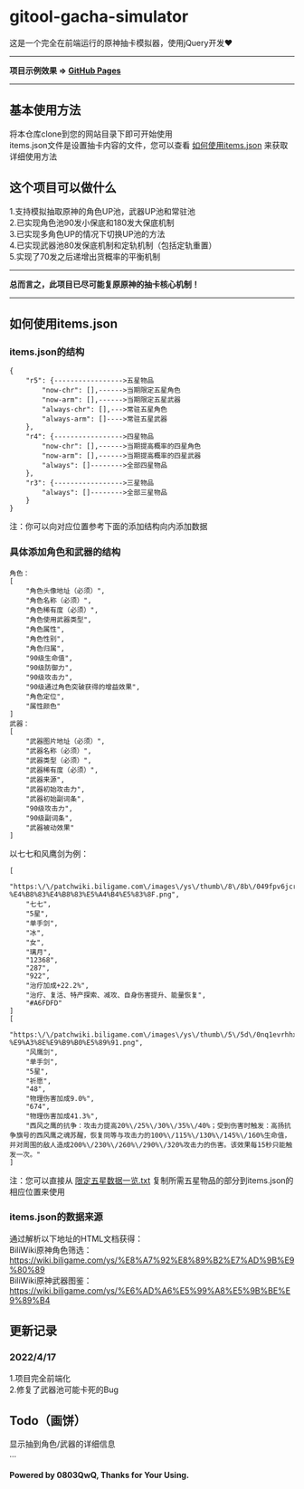 # gitool-gacha-simulator
这是一个完全在前端运行的原神抽卡模拟器，使用jQuery开发❤️<hr>
**项目示例效果 => [GitHub Pages](https://0803qwq.github.io/gitool-gacha-simulator/)**<hr>
## 基本使用方法
将本仓库clone到您的网站目录下即可开始使用<br>
items.json文件是设置抽卡内容的文件，您可以查看 [如何使用items.json](#如何使用itemsjson) 来获取详细使用方法
## 这个项目可以做什么
1.支持模拟抽取原神的角色UP池，武器UP池和常驻池<br>
2.已实现角色池90发小保底和180发大保底机制<br>
3.已实现多角色UP的情况下切换UP池的方法<br>
4.已实现武器池80发保底机制和定轨机制（包括定轨重置）<br>
5.实现了70发之后递增出货概率的平衡机制<hr>
**总而言之，此项目已尽可能复原原神的抽卡核心机制！**<hr>
## 如何使用items.json
### items.json的结构
```
{
    "r5": {----------------->五星物品
        "now-chr": [],------>当期限定五星角色
        "now-arm": [],------>当期限定五星武器
        "always-chr": [],--->常驻五星角色
        "always-arm": []---->常驻五星武器
    },
    "r4": {----------------->四星物品
        "now-chr": [],------>当期提高概率的四星角色
        "now-arm": [],------>当期提高概率的四星武器
        "always": []-------->全部四星物品
    },
    "r3": {----------------->三星物品
        "always": []-------->全部三星物品
    }
}
```
注：你可以向对应位置参考下面的添加结构向内添加数据
### 具体添加角色和武器的结构
```
角色：
[
    "角色头像地址（必须）",
    "角色名称（必须）",
    "角色稀有度（必须）",
    "角色使用武器类型",
    "角色属性",
    "角色性别",
    "角色归属",
    "90级生命值",
    "90级防御力",
    "90级攻击力",
    "90级通过角色突破获得的增益效果",
    "角色定位",
    "属性颜色"
]
武器：
[
    "武器图片地址（必须）",
    "武器名称（必须）",
    "武器类型（必须）",
    "武器稀有度（必须）",
    "武器来源",
    "武器初始攻击力",
    "武器初始副词条",
    "90级攻击力",
    "90级副词条",
    "武器被动效果"
]
```
以七七和风鹰剑为例：
```
[
    "https:\/\/patchwiki.biligame.com\/images\/ys\/thumb\/8\/8b\/049fpv6jcr66mln0nmbbfgigfrkgrzo.png\/60px-%E4%B8%83%E4%B8%83%E5%A4%B4%E5%83%8F.png",
    "七七",
    "5星",
    "单手剑",
    "冰",
    "女",
    "璃月",
    "12368",
    "287",
    "922",
    "治疗加成+22.2%",
    "治疗、复活、特产探索、减攻、自身伤害提升、能量恢复",
    "#A6FDFD"
]
[
    "https:\/\/patchwiki.biligame.com\/images\/ys\/thumb\/5\/5d\/0nq1evrhhxelybr3mogpxoouc4s6b98.png\/150px-%E9%A3%8E%E9%B9%B0%E5%89%91.png",
    "风鹰剑",
    "单手剑",
    "5星",
    "祈愿",
    "48",
    "物理伤害加成9.0%",
    "674",
    "物理伤害加成41.3%",
    "西风之鹰的抗争：攻击力提高20%\/25%\/30%\/35%\/40%；受到伤害时触发：高扬抗争旗号的西风鹰之魂苏醒，恢复同等与攻击力的100%\/115%\/130%\/145%\/160%生命值，并对周围的敌人造成200%\/230%\/260%\/290%\/320%攻击力的伤害。该效果每15秒只能触发一次。"
]
```
注：您可以直接从 [限定五星数据一览.txt](https://github.com/0803QwQ/gitool-gacha-simulator/blob/main/限定五星数据一览.txt) 复制所需五星物品的部分到items.json的相应位置来使用
### items.json的数据来源
通过解析以下地址的HTML文档获得：<br>
BiliWiki原神角色筛选：https://wiki.biligame.com/ys/%E8%A7%92%E8%89%B2%E7%AD%9B%E9%80%89<br>
BiliWiki原神武器图鉴：https://wiki.biligame.com/ys/%E6%AD%A6%E5%99%A8%E5%9B%BE%E9%89%B4
## 更新记录
### 2022/4/17
1.项目完全前端化<br>
2.修复了武器池可能卡死的Bug
## Todo（画饼）
显示抽到角色/武器的详细信息<br>
...
#### Powered by 0803QwQ, Thanks for Your Using.
